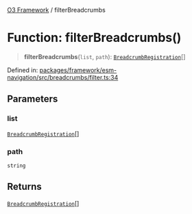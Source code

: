 [O3 Framework](../API.md) / filterBreadcrumbs

# Function: filterBreadcrumbs()

> **filterBreadcrumbs**(`list`, `path`): [`BreadcrumbRegistration`](../interfaces/BreadcrumbRegistration.md)[]

Defined in: [packages/framework/esm-navigation/src/breadcrumbs/filter.ts:34](https://github.com/UjjawalPrabhat/openmrs-esm-core/blob/main/packages/framework/esm-navigation/src/breadcrumbs/filter.ts#L34)

## Parameters

### list

[`BreadcrumbRegistration`](../interfaces/BreadcrumbRegistration.md)[]

### path

`string`

## Returns

[`BreadcrumbRegistration`](../interfaces/BreadcrumbRegistration.md)[]
